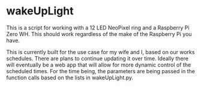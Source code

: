 # wakeUpLight

This is a script for working with a 12 LED NeoPixel ring and a Raspberry Pi Zero WH. This should work regardless of the make of the Raspberry Pi you have. 

This is currently built for the use case for my wife and I, based on our works schedules. There are plans to continue updating it over time. Ideally there will eventually be a web app that will allow for more dynamic control of the scheduled times. For the time being, the parameters are being passed in the function calls based on the lists in wakeUpLight.py.
